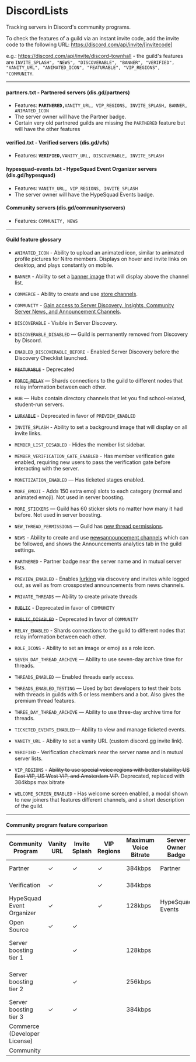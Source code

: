 # DiscordLists

Tracking servers in Discord's community programs.

To check the features of a guild via an instant invite code, add the invite code to the following URL: https://discord.com/api/invite/[invitecode] 

e.g.: https://discord.com/api/invite/discord-townhall - the guild's features are `INVITE_SPLASH", "NEWS", "DISCOVERABLE", "BANNER", "VERIFIED", "VANITY_URL", "ANIMATED_ICON", "FEATURABLE", "VIP_REGIONS", "COMMUNITY`.
 
----
 
#### partners.txt - Partnered servers (dis.gd/partners)
* Features: **`PARTNERED,`**`VANITY_URL, VIP_REGIONS, INVITE_SPLASH, BANNER, ANIMATED_ICON`
* The server owner will have the Partner badge.
* Certain very old partnered guilds are missing the `PARTNERED` feature but will have the other features 

#### verified.txt - Verified servers (dis.gd/vfs)
 * Features: **`VERIFIED,`**`VANITY_URL, DISCOVERABLE, INVITE_SPLASH`

#### hypesquad-events.txt - HypeSquad Event Organizer servers (dis.gd/hypesquad)
* Features: `VANITY_URL, VIP_REGIONS, INVITE_SPLASH`
* The server owner will have the HypeSquad Events badge.

#### Community servers (dis.gd/communityservers)
* Features: `COMMUNITY, NEWS`

---- 

#### Guild feature glossary

* `ANIMATED_ICON` - Ability to upload an animated icon, similar to animated profile pictures for Nitro members. Displays on hover and invite links on desktop, and plays constantly on mobile.

* `BANNER` - Ability to set a [banner image](https://discord.com/developers/docs/game-and-server-management/vanity-perks#server-banner-background) that will display above the channel list.

* `COMMERCE` - Ability to create and use [store channels](https://discord.com/developers/docs/game-and-server-management/special-channels#store-channels).

* `COMMUNITY` - [Gain access to Server Discovery, Insights, Community Server News, and Announcement Channels](https://support.discord.com/hc/en-us/articles/360035969312-Public-Server-Guidelines).

* `DISCOVERABLE` - Visible in Server Discovery.

* `DISCOVERABLE_DISABLED` — Guild is permanently removed from Discovery by Discord.

* `ENABLED_DISCOVERABLE_BEFORE` - Enabled Server Discovery before the Discovery Checklist launched.

* ~~`FEATURABLE`~~ - Deprecated

* ~~`FORCE_RELAY`~~ — Shards connections to the guild to different nodes that relay information between each other.

* `HUB` — Hubs contain directory channels that let you find school-related, student-run servers.

* ~~`LURKABLE`~~ - Deprecated in favor of `PREVIEW_ENABLED`

* `INVITE_SPLASH` - Ability to set a background image that will display on all invite links.

* `MEMBER_LIST_DISABLED` - Hides the member list sidebar.

* `MEMBER_VERIFICATION_GATE_ENABLED` - Has member verification gate enabled, requiring new users to pass the verification gate before interacting with the server.

* `MONETIZATION_ENABLED` — Has ticketed stages enabled.

* `MORE_EMOJI` - Adds 150 extra emoji slots to each category (normal and animated emoji). Not used in server boosting.

* `MORE_STICKERS` — Guild has 60 sticker slots no matter how many it had before. Not used in server boosting.

* `NEW_THREAD_PERMISSIONS` — Guild has [new thread permissions](https://support.discord.com/hc/en-us/articles/4403205878423-Threads-FAQ#h_01FDGC4JW2D665Y230KPKWQZPN).

* `NEWS` - Ability to create and use [~~news~~announcement channels](https://support.discord.com/hc/en-us/articles/360028384531-Channel-Following-FAQ) which can be followed, and shows the Announcements analytics tab in the guild settings.

* `PARTNERED` - Partner badge near the server name and in mutual server lists. 

* `PREVIEW_ENABLED` - Enables [lurking](https://discord.com/developers/docs/game-and-server-management/special-channels#lurker-mode) via discovery and invites while logged out, as well as from crossposted announcements from news channels. 

* `PRIVATE_THREADS` — Ability to create private threads

* ~~`PUBLIC`~~ - Deprecated in favor of `COMMUNITY`

* ~~`PUBLIC_DISABLED`~~ - Deprecated in favor of `COMMUNITY`

* `RELAY_ENABLED` - Shards connections to the guild to different nodes that relay information between each other.

* `ROLE_ICONS` - Ability to set an image or emoji as a role icon.

* `SEVEN_DAY_THREAD_ARCHIVE` — Ability to use seven-day archive time for threads.

* `THREADS_ENABLED` — Enabled threads early access. 

* `THREADS_ENABLED_TESTING` — Used by bot developers to test their bots with threads in guilds with 5 or less members and a bot. Also gives the premium thread features.

* `THREE_DAY_THREAD_ARCHIVE` — Ability to use three-day archive time for threads.

* `TICKETED_EVENTS_ENABLED`— Ability to view and manage ticketed events.

* `VANITY_URL` - Ability to set a vanity URL (custom discord.gg invite link).

* `VERIFIED` - Verification checkmark near the server name and in mutual server lists. 

* `VIP_REGIONS` - ~~Ability to use special voice regions with better stability: US East VIP, US West VIP, and Amsterdam VIP.~~ Deprecated, replaced with 384kbps max bitrate 

* `WELCOME_SCREEN_ENABLED` - Has welcome screen enabled, a modal shown to new joiners that features different channels, and a short description of the guild.

----

#### Community program feature comparison 

| Community Program              | Vanity URL | Invite Splash | VIP Regions | Maximum Voice Bitrate | Server Owner Badge | Server Badge           | Extra Emoji Slots | Animated Icon | Banner | Lurking | Announcement Channels | Store Channels | Discovery          | Threads Extra Features   | Role Icons |
|--------------------------------|------------|---------------|-------------|-----------------------|--------------------|------------------------|-------------------|---------------|--------|---------|-----------------------|----------------|--------------------|--------------------------|------------|
| Partner                        | ✓          | ✓             | ✓           | 384kbps               | Partner            | Partner icon           |                   |               | ✓      |         | ✓                     |                |                    |                          |            |
| Verification                   | ✓          |               | ✓           | 384kbps               |                    | Verification Checkmark |                   |               |        | ✓       | ✓                     |                | Enabled by default |                          |            |
| HypeSquad Event Organizer      | ✓          |               | ✓           | 128kbps               | HypeSquad Events   |                        |                   |               |        |         |                       |                |                    |                          |            |
| Open Source                    | ✓          | ✓             |             |                       |                    |                        |                   |               |        |         |                       |                |                    |                          |            |
| Server boosting tier 1         |            | ✓             |             | 128kbps               |                    | Boost tier 1 icon      | 50 \(100 total\)  | ✓             |        |         |                       |                |                    | Three Day Thread Archive |            |
| Server boosting tier 2         |            | ✓             |             | 256kbps               |                    | Boost tier 2 icon      | 100 \(150 total\) | ✓             | ✓      |         |                       |                |                    | Seven Day Thread Archive | ✓          |
| Server boosting tier 3         | ✓          | ✓             |             | 384kbps               |                    | Boost tier 3 icon      | 200 \(250 total\) | ✓             | ✓      |         |                       |                |                    | Private Threads          | ✓          |
| Commerce \(Developer License\) |            |               |             |                       |                    |                        |                   |               |        | ✓       | ✓                     | ✓              |                    |                          |            |
| Community                      |            |               |             |                       |                    |                        |                   |               |        | ✓       | ✓                     |                | Can apply          |                          |            |
